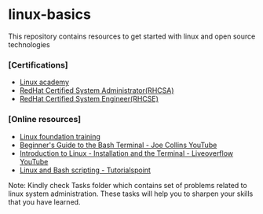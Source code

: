 # linux-basics
This repository contains resources to get started with linux and open source technologies

### [Certifications]
* [Linux academy](https://linuxacademy.com/)
* [RedHat Certified System Administrator(RHCSA)](https://www.redhat.com/en/services/certification/rhcsa)
* [RedHat Certified System Engineer(RHCSE)](https://www.redhat.com/en/services/certification/rhcsa)

### [Online resources]
* [Linux foundation training](https://training.linuxfoundation.org/free-linux-training)
* [Beginner's Guide to the Bash Terminal - Joe Collins YouTube](https://www.youtube.com/watch?v=oxuRxtrO2Ag)
* [Introduction to Linux - Installation and the Terminal - Liveoverflow YouTube](https://www.youtube.com/watch?v=navuBR4aJSs)
* [Linux and Bash scripting - Tutorialspoint](https://www.tutorialspoint.com/unix/index.htm)

Note: Kindly check Tasks folder which contains set of problems related to linux system administration. These tasks will help you to sharpen your skills that you have learned.
